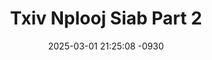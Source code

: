 ---
layout: movie-video-data
date: 2025-03-01 21:25:08 -0930
categories: movie

# Site Attributes
title: "Txiv Nplooj Siab Part 2"
permalink: "/movie/Txiv_Nplooj_Siab_Part_2"

# Movie Attributes
synopsis: "Zaj dab neeg txiv nplooj siab yog ua txog txoj kev hlub ua leej txiv muab rau leej tub. Txoj kev hlub ntawm ib leej txiv loj thiab nyav tshaj plaws ua yuav muab rov qab rau ib leeg txiv tsis tau. Txoj kev hlub ntawm Meej txiv muab rau Meej zoo tam nkaus ib lub pov haum ua muab rau Meej. Tsim nyog Meej yuav tsum nkaws Meej Txiv cia zoo. Meej yog tus tub ua tsis nco tias nws txiv hlub nws npaum li cas. Txog thaum kawg nws mam paub ces txhua yam twb lig tag lawm. Txawm hais tias Meej yuav phem yuav zoo yuav ua dab tsi los Meej yeej yog Meej txiv nplooj siab mus tag ib sim neej. "
producer: "Tsia Cha"
director: "Mykurt Lor"
writer: "Mykurt Lor"
video_link: ""
genre: "Drama"
year: "2010"
release_type: "DVD"
storage: "Center for Hmong Studies"
thumbnail: "/assets/images/movie_thumbnails/Txiv Nplooj Siab Part 2.jpeg"
publishing_company: "UE Entertainment"

# Sequels + Parts
base_movie: ""
total_parts: 0
sequel: ""

# Movie Cast
cast:
- name: "Mim Vaj"
- name: "Tsab Ham"
- name: "Yi Xyooj"
- name: "Meej Lauj"
---